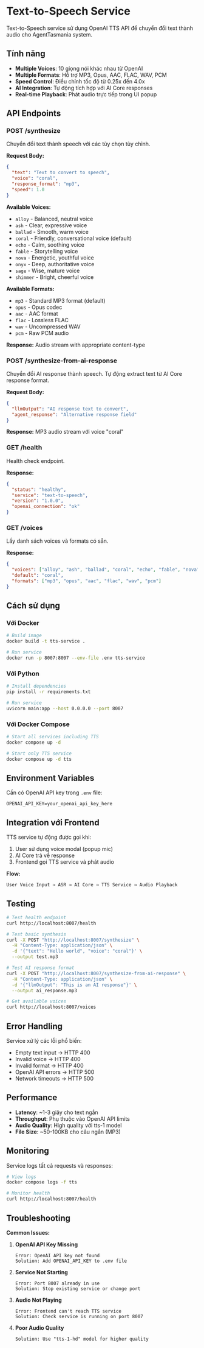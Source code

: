 # Text-to-Speech Service

Text-to-Speech service sử dụng OpenAI TTS API để chuyển đổi text thành audio cho AgentTasmania system.

## Tính năng

- **Multiple Voices**: 10 giọng nói khác nhau từ OpenAI
- **Multiple Formats**: Hỗ trợ MP3, Opus, AAC, FLAC, WAV, PCM
- **Speed Control**: Điều chỉnh tốc độ từ 0.25x đến 4.0x
- **AI Integration**: Tự động tích hợp với AI Core responses
- **Real-time Playback**: Phát audio trực tiếp trong UI popup

## API Endpoints

### POST /synthesize
Chuyển đổi text thành speech với các tùy chọn tùy chỉnh.

**Request Body:**
```json
{
  "text": "Text to convert to speech",
  "voice": "coral",
  "response_format": "mp3",
  "speed": 1.0
}
```

**Available Voices:**
- `alloy` - Balanced, neutral voice
- `ash` - Clear, expressive voice  
- `ballad` - Smooth, warm voice
- `coral` - Friendly, conversational voice (default)
- `echo` - Calm, soothing voice
- `fable` - Storytelling voice
- `nova` - Energetic, youthful voice
- `onyx` - Deep, authoritative voice
- `sage` - Wise, mature voice
- `shimmer` - Bright, cheerful voice

**Available Formats:**
- `mp3` - Standard MP3 format (default)
- `opus` - Opus codec
- `aac` - AAC format
- `flac` - Lossless FLAC
- `wav` - Uncompressed WAV
- `pcm` - Raw PCM audio

**Response:** Audio stream with appropriate content-type

### POST /synthesize-from-ai-response
Chuyển đổi AI response thành speech. Tự động extract text từ AI Core response format.

**Request Body:**
```json
{
  "llmOutput": "AI response text to convert",
  "agent_response": "Alternative response field"
}
```

**Response:** MP3 audio stream với voice "coral"

### GET /health
Health check endpoint.

**Response:**
```json
{
  "status": "healthy",
  "service": "text-to-speech",
  "version": "1.0.0",
  "openai_connection": "ok"
}
```

### GET /voices
Lấy danh sách voices và formats có sẵn.

**Response:**
```json
{
  "voices": ["alloy", "ash", "ballad", "coral", "echo", "fable", "nova", "onyx", "sage", "shimmer"],
  "default": "coral",
  "formats": ["mp3", "opus", "aac", "flac", "wav", "pcm"]
}
```

## Cách sử dụng

### Với Docker
```bash
# Build image
docker build -t tts-service .

# Run service
docker run -p 8007:8007 --env-file .env tts-service
```

### Với Python
```bash
# Install dependencies
pip install -r requirements.txt

# Run service
uvicorn main:app --host 0.0.0.0 --port 8007
```

### Với Docker Compose
```bash
# Start all services including TTS
docker compose up -d

# Start only TTS service
docker compose up -d tts
```

## Environment Variables

Cần có OpenAI API key trong `.env` file:
```env
OPENAI_API_KEY=your_openai_api_key_here
```

## Integration với Frontend

TTS service tự động được gọi khi:
1. User sử dụng voice modal (popup mic)
2. AI Core trả về response
3. Frontend gọi TTS service và phát audio

**Flow:**
```
User Voice Input → ASR → AI Core → TTS Service → Audio Playback
```

## Testing

```bash
# Test health endpoint
curl http://localhost:8007/health

# Test basic synthesis
curl -X POST "http://localhost:8007/synthesize" \
  -H "Content-Type: application/json" \
  -d '{"text": "Hello world", "voice": "coral"}' \
  --output test.mp3

# Test AI response format
curl -X POST "http://localhost:8007/synthesize-from-ai-response" \
  -H "Content-Type: application/json" \
  -d '{"llmOutput": "This is an AI response"}' \
  --output ai_response.mp3

# Get available voices
curl http://localhost:8007/voices
```

## Error Handling

Service xử lý các lỗi phổ biến:
- Empty text input → HTTP 400
- Invalid voice → HTTP 400  
- Invalid format → HTTP 400
- OpenAI API errors → HTTP 500
- Network timeouts → HTTP 500

## Performance

- **Latency**: ~1-3 giây cho text ngắn
- **Throughput**: Phụ thuộc vào OpenAI API limits
- **Audio Quality**: High quality với tts-1 model
- **File Size**: ~50-100KB cho câu ngắn (MP3)

## Monitoring

Service logs tất cả requests và responses:
```bash
# View logs
docker compose logs -f tts

# Monitor health
curl http://localhost:8007/health
```

## Troubleshooting

**Common Issues:**

1. **OpenAI API Key Missing**
   ```
   Error: OpenAI API key not found
   Solution: Add OPENAI_API_KEY to .env file
   ```

2. **Service Not Starting**
   ```
   Error: Port 8007 already in use
   Solution: Stop existing service or change port
   ```

3. **Audio Not Playing**
   ```
   Error: Frontend can't reach TTS service
   Solution: Check service is running on port 8007
   ```

4. **Poor Audio Quality**
   ```
   Solution: Use "tts-1-hd" model for higher quality
   ```
